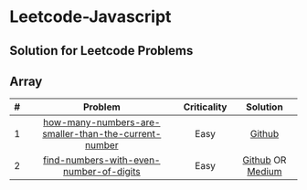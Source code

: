 # Leetcode-Javascript
## Solution for Leetcode Problems

## Array

| # | Problem | Criticality | Solution |
| ------------- |:-------------:| :-------------:|  :-------------:|
| 1 | [how-many-numbers-are-smaller-than-the-current-number](http://tiny.cc/oft4lz) | Easy | [Github](http://tiny.cc/sgt4lz) |
| 2 | [find-numbers-with-even-number-of-digits](http://tiny.cc/8it4lz) | Easy | [Github](http://tiny.cc/gkt4lz) OR [Medium](http://tiny.cc/8nt4lz) |

